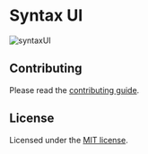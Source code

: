 # Syntax UI
![syntaxUI](https://github.com/Ansub/syntaxUI/assets/12985873/40cc4910-ba16-4cf5-b8ba-1a9914c76ce5)

## Contributing
Please read the [contributing guide](/CONTRIBUTING.md).

## License

Licensed under the [MIT license](https://github.com/ansub/syntaxUI/blob/main/LICENSE).
